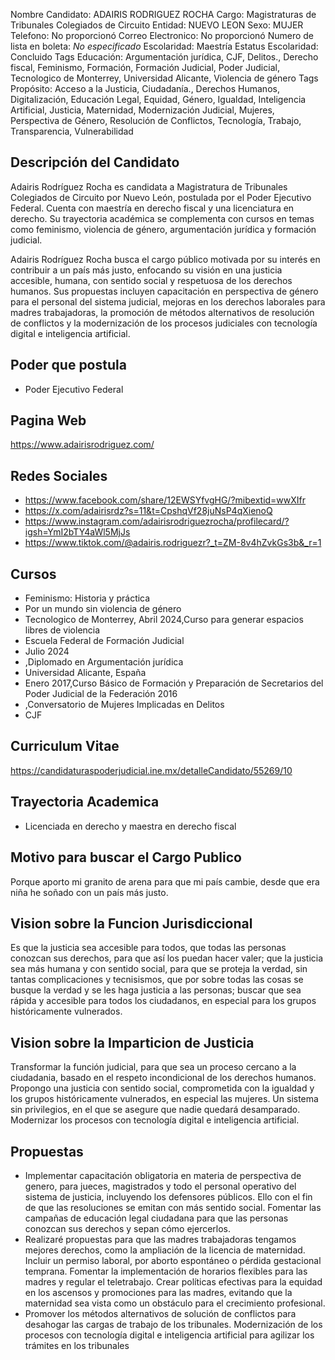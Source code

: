 Nombre Candidato: ADAIRIS RODRIGUEZ ROCHA
Cargo: Magistraturas de Tribunales Colegiados de Circuito
Entidad: NUEVO LEON
Sexo: MUJER
Telefono: No proporcionó
Correo Electronico: No proporcionó
Numero de lista en boleta: *No especificado*
Escolaridad: Maestría
Estatus Escolaridad: Concluido
Tags Educación: Argumentación jurídica, CJF, Delitos., Derecho fiscal, Feminismo, Formación, Formación Judicial, Poder Judicial, Tecnologico de Monterrey, Universidad Alicante, Violencia de género
Tags Propósito: Acceso a la Justicia, Ciudadanía., Derechos Humanos, Digitalización, Educación Legal, Equidad, Género, Igualdad, Inteligencia Artificial, Justicia, Maternidad, Modernización Judicial, Mujeres, Perspectiva de Género, Resolución de Conflictos, Tecnología, Trabajo, Transparencia, Vulnerabilidad


## Descripción del Candidato 

Adairis Rodríguez Rocha es candidata a Magistratura de Tribunales Colegiados de Circuito por Nuevo León, postulada por el Poder Ejecutivo Federal. Cuenta con maestría en derecho fiscal y una licenciatura en derecho. Su trayectoria académica se complementa con cursos en temas como feminismo, violencia de género, argumentación jurídica y formación judicial.

Adairis Rodríguez Rocha busca el cargo público motivada por su interés en contribuir a un país más justo, enfocando su visión en una justicia accesible, humana, con sentido social y respetuosa de los derechos humanos. Sus propuestas incluyen capacitación en perspectiva de género para el personal del sistema judicial, mejoras en los derechos laborales para madres trabajadoras, la promoción de métodos alternativos de resolución de conflictos y la modernización de los procesos judiciales con tecnología digital e inteligencia artificial.


## Poder que postula

- Poder Ejecutivo Federal


## Pagina Web

https://www.adairisrodriguez.com/


## Redes Sociales

- https://www.facebook.com/share/12EWSYfvgHG/?mibextid=wwXIfr
- https://x.com/adairisrdz?s=11&t=CpshqVf28juNsP4qXienoQ
- https://www.instagram.com/adairisrodriguezrocha/profilecard/?igsh=YmI2bTY4aWl5MjJs
- https://www.tiktok.com/@adairis.rodriguezr?_t=ZM-8v4hZvkGs3b&_r=1


## Cursos

- Feminismo: Historia y práctica
- Por un mundo sin violencia de género
- Tecnologico de Monterrey, Abril 2024,Curso para generar espacios libres de violencia
- Escuela Federal de Formación Judicial
- Julio 2024
- ,Diplomado en Argumentación jurídica
- Universidad Alicante, España
- Enero 2017,Curso Básico de Formación y Preparación de Secretarios del Poder Judicial de la Federación 2016
- ,Conversatorio de Mujeres Implicadas en Delitos
- CJF


## Curriculum Vitae

https://candidaturaspoderjudicial.ine.mx/detalleCandidato/55269/10


## Trayectoria Academica

- Licenciada en derecho y maestra en derecho fiscal


## Motivo para buscar el Cargo Publico

Porque aporto mi granito de arena para que mi país cambie, desde que era niña he soñado con un país más justo.


## Vision sobre la Funcion Jurisdiccional

Es que la justicia sea accesible para todos, que todas las personas conozcan sus derechos, para que así los puedan hacer valer; que la justicia sea más humana y con sentido social, para que se proteja la verdad, sin tantas complicaciones y tecnisismos, que por sobre todas las cosas se busque la verdad y se les haga justicia a las personas; buscar que sea rápida y accesible para todos los ciudadanos, en especial para los grupos históricamente vulnerados.


## Vision sobre la Imparticion de Justicia

Transformar la función judicial, para que sea un proceso cercano a la ciudadania, basado en el respeto incondicional de los derechos humanos. Propongo una justicia con sentido social, comprometida con la igualdad y los grupos históricamente vulnerados, en especial las mujeres. Un sistema sin privilegios, en el que se asegure que nadie quedará desamparado. Modernizar los procesos con tecnología digital e inteligencia artificial.


## Propuestas

- Implementar capacitación obligatoria en materia de perspectiva de genero, para jueces, magistrados y todo el personal operativo del sistema de justicia, incluyendo los defensores públicos. Ello con el fin de que las resoluciones se emitan con más sentido social. Fomentar las campañas de educación legal ciudadana para que las personas conozcan sus derechos y sepan cómo ejercerlos.
- Realizaré propuestas para que las madres trabajadoras tengamos mejores derechos, como la ampliación de la licencia de maternidad. Incluir un permiso laboral, por aborto espontáneo o pérdida gestacional temprana. Fomentar la implementación de horarios flexibles para las madres y regular el teletrabajo. Crear políticas efectivas para la equidad en los ascensos y promociones para las madres, evitando que la maternidad sea vista como un obstáculo para el crecimiento profesional.
- Promover los métodos alternativos de solución de conflictos para desahogar las cargas de trabajo de los tribunales. Modernización de los procesos con tecnología digital e inteligencia artificial para agilizar los trámites en los tribunales

